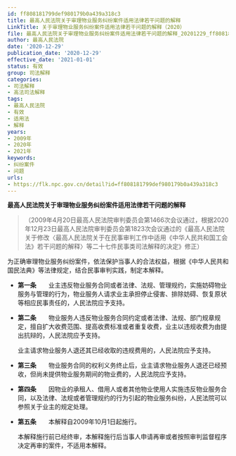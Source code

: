 ```yaml
---
id: ff808181799def980179b0a439a318c3
title: 最高人民法院关于审理物业服务纠纷案件适用法律若干问题的解释
LinkTitle: 关于审理物业服务纠纷案件适用法律若干问题的解释（2020）
file: 最高人民法院关于审理物业服务纠纷案件适用法律若干问题的解释_20201229_ff808181799def980179b0a439a318c3.doc
author: 最高人民法院
date: '2020-12-29'
publication_date: '2020-12-29'
effective_date: '2021-01-01'
status: 有效
group: 司法解释
categories:
- 司法解释
- 高法司法解释
tags:
- 最高人民法院
- 有效
- 适用法
- 解释
years:
- 2009年
- 2020年
- 2021年
keywords:
- 纠纷案件
- 问题
urls:
- https://flk.npc.gov.cn/detail?id=ff808181799def980179b0a439a318c3
---
```


**最高人民法院关于审理物业服务纠纷案件适用法律若干问题的解释**

> （2009年4月20日最高人民法院审判委员会第1466次会议通过，根据2020年12月23日最高人民法院审判委员会第1823次会议通过的《最高人民法院关于修改〈最高人民法院关于在民事审判工作中适用《中华人民共和国工会法》若干问题的解释〉等二十七件民事类司法解释的决定》修正）

为正确审理物业服务纠纷案件，依法保护当事人的合法权益，根据《中华人民共和国民法典》等法律规定，结合民事审判实践，制定本解释。

- **第一条**　　业主违反物业服务合同或者法律、法规、管理规约，实施妨碍物业服务与管理的行为，物业服务人请求业主承担停止侵害、排除妨碍、恢复原状等相应民事责任的，人民法院应予支持。

- **第二条**　　物业服务人违反物业服务合同约定或者法律、法规、部门规章规定，擅自扩大收费范围、提高收费标准或者重复收费，业主以违规收费为由提出抗辩的，人民法院应予支持。

  业主请求物业服务人退还其已经收取的违规费用的，人民法院应予支持。

- **第三条**　　物业服务合同的权利义务终止后，业主请求物业服务人退还已经预收，但尚未提供物业服务期间的物业费的，人民法院应予支持。

- **第四条**　　因物业的承租人、借用人或者其他物业使用人实施违反物业服务合同，以及法律、法规或者管理规约的行为引起的物业服务纠纷，人民法院可以参照关于业主的规定处理。

- **第五条**　　本解释自2009年10月1日起施行。

  本解释施行前已经终审，本解释施行后当事人申请再审或者按照审判监督程序决定再审的案件，不适用本解释。
